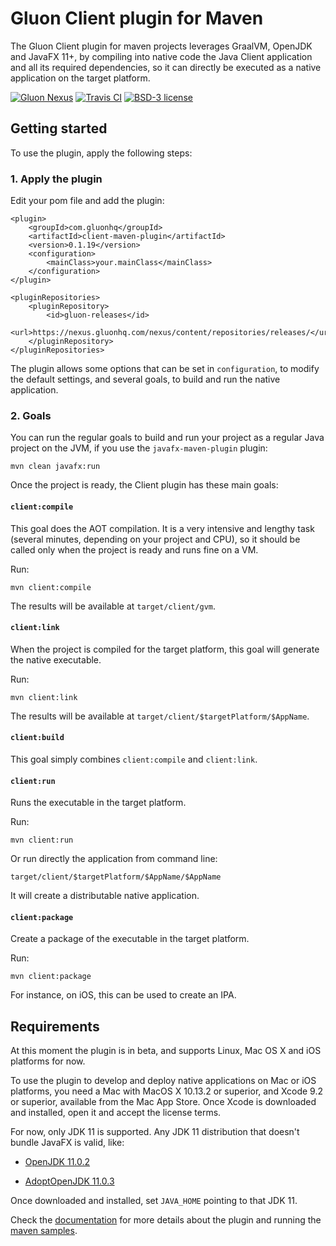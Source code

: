 # Gluon Client plugin for Maven

The Gluon Client plugin for maven projects leverages GraalVM, OpenJDK and JavaFX 11+, 
by compiling into native code the Java Client application and all its required dependencies, 
so it can directly be executed as a native application on the target platform.

[![Gluon Nexus](https://img.shields.io/nexus/releases/com.gluonhq/client-maven-plugin?label=Gluon%20Nexus&server=https%3A%2F%2Fnexus.gluonhq.com%2Fnexus)](https://nexus.gluonhq.com/nexus/content/repositories/releases/com/gluonhq/client-maven-plugin/)
[![Travis CI](https://api.travis-ci.org/gluonhq/client-maven-plugin.svg?branch=master)](https://travis-ci.org/gluonhq/client-maven-plugin)
[![BSD-3 license](https://img.shields.io/badge/license-BSD--3-%230778B9.svg)](https://opensource.org/licenses/BSD-3-Clause)

## Getting started

To use the plugin, apply the following steps:

### 1. Apply the plugin

Edit your pom file and add the plugin:

    <plugin>
        <groupId>com.gluonhq</groupId>
        <artifactId>client-maven-plugin</artifactId>
        <version>0.1.19</version>
        <configuration>
            <mainClass>your.mainClass</mainClass>
        </configuration>
    </plugin>
    
    <pluginRepositories>
        <pluginRepository>
            <id>gluon-releases</id>
            <url>https://nexus.gluonhq.com/nexus/content/repositories/releases/</url>
        </pluginRepository>
    </pluginRepositories>

The plugin allows some options that can be set in `configuration`, to modify the default settings, and several goals, to build and run the native application.

### 2. Goals

You can run the regular goals to build and run your project as a regular Java project on the JVM, if you use the `javafx-maven-plugin` plugin:

    mvn clean javafx:run
    
Once the project is ready, the Client plugin has these main goals:    

#### `client:compile`

This goal does the AOT compilation. It is a very intensive and lengthy task (several minutes, depending on your project and CPU), so it should be called only when the project is ready and runs fine on a VM.

Run:

    mvn client:compile

The results will be available at `target/client/gvm`.

#### `client:link`

When the project is compiled for the target platform, this goal will generate the native executable.

Run:

    mvn client:link
    
The results will be available at `target/client/$targetPlatform/$AppName`.
    
#### `client:build`

This goal simply combines `client:compile` and `client:link`.
    
#### `client:run`

Runs the executable in the target platform.

Run:

    mvn client:run
    
Or run directly the application from command line:

    target/client/$targetPlatform/$AppName/$AppName    
    
It will create a distributable native application.

#### `client:package`

Create a package of the executable in the target platform.

Run:

    mvn client:package
    
For instance, on iOS, this can be used to create an IPA.

## Requirements

At this moment the plugin is in beta, and supports Linux, Mac OS X and iOS platforms for now.

To use the plugin to develop and deploy native applications on Mac or iOS platforms, you need a Mac with MacOS X 10.13.2 or superior, and Xcode 9.2 or superior, available from the Mac App Store. Once Xcode is downloaded and installed, open it and accept the license terms.

For now, only JDK 11 is supported. Any JDK 11 distribution that doesn't bundle JavaFX is valid, like:

- [OpenJDK 11.0.2](https://download.java.net/java/GA/jdk11/9/GPL/openjdk-11.0.2_osx-x64_bin.tar.gz)

- [AdoptOpenJDK 11.0.3](https://github.com/AdoptOpenJDK/openjdk11-binaries/releases/download/jdk-11.0.3%2B7/OpenJDK11U-jdk_x64_mac_hotspot_11.0.3_7.tar.gz)

Once downloaded and installed, set `JAVA_HOME` pointing to that JDK 11.

Check the [documentation](https://docs.gluonhq.com/client) for more details about the plugin and running the [maven samples](https://github.com/gluonhq/client-samples/tree/master/Maven).
